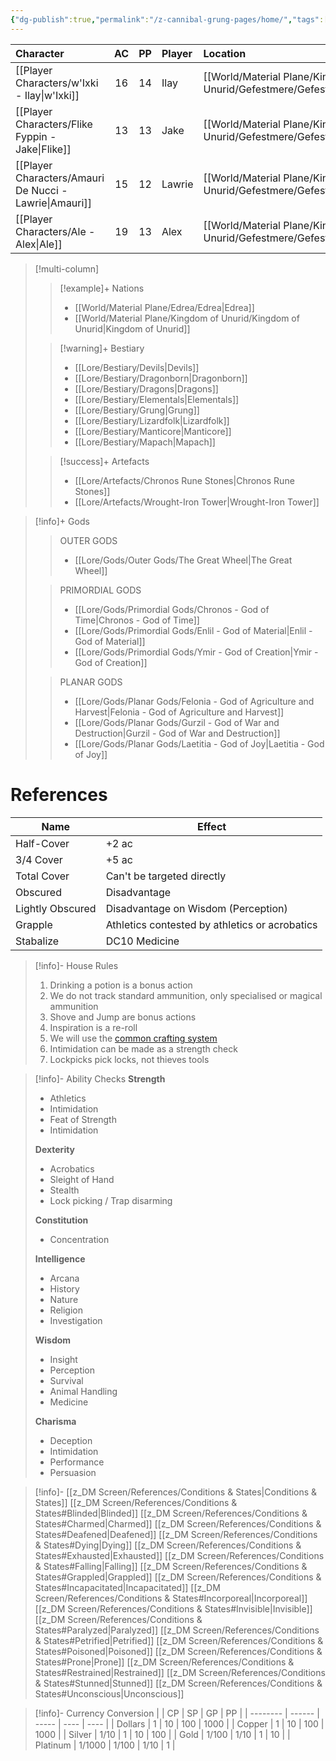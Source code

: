 ```yaml
---
{"dg-publish":true,"permalink":"/z-cannibal-grung-pages/home/","tags":["gardenEntry"]}
---
```



| Character                            | AC  | PP  | Player | Location       | Special Features      | Class   |
| :----------------------------------- | :-: | :-: | :----- | :------------- | --------------------- | ------- |
| [[Player Characters/w'Ixki - Ilay\|w'Ixki]]            | 16  | 14  | Ilay   | [[World/Material Plane/Kingdom of Unurid/Gefestmere/Gefestmere\|Gefestmere]] | Poisonous Skin        | Ranger  |
| [[Player Characters/Flike Fyppin - Jake\|Flike]]       | 13  | 13  | Jake   | [[World/Material Plane/Kingdom of Unurid/Gefestmere/Gefestmere\|Gefestmere]] | [[z_DM Screen/References/Magic Wheel Spins\|Magic Wheel Spins]] | Warlock |
| [[Player Characters/Amauri De Nucci - Lawrie\|Amauri]] | 15  | 12  | Lawrie | [[World/Material Plane/Kingdom of Unurid/Gefestmere/Gefestmere\|Gefestmere]] |                       | Wizard  |
| [[Player Characters/Ale - Alex\|Ale]]                  | 19  | 13  | Alex   | [[World/Material Plane/Kingdom of Unurid/Gefestmere/Gefestmere\|Gefestmere]] |                       | Cleric  |

>[!multi-column]
>
>>[!example]+ Nations
>>- [[World/Material Plane/Edrea/Edrea\|Edrea]]
>>- [[World/Material Plane/Kingdom of Unurid/Kingdom of Unurid\|Kingdom of Unurid]]
>
>>[!warning]+ Bestiary
>>- [[Lore/Bestiary/Devils\|Devils]]
>>- [[Lore/Bestiary/Dragonborn\|Dragonborn]]
>>- [[Lore/Bestiary/Dragons\|Dragons]]
>>- [[Lore/Bestiary/Elementals\|Elementals]]
>>- [[Lore/Bestiary/Grung\|Grung]]
>>- [[Lore/Bestiary/Lizardfolk\|Lizardfolk]]
>>- [[Lore/Bestiary/Manticore\|Manticore]]
>>- [[Lore/Bestiary/Mapach\|Mapach]]
>
>>[!success]+ Artefacts
>>- [[Lore/Artefacts/Chronos Rune Stones\|Chronos Rune Stones]]
>>- [[Lore/Artefacts/Wrought-Iron Tower\|Wrought-Iron Tower]]

>[!info]+ Gods
>>OUTER GODS
>>- [[Lore/Gods/Outer Gods/The Great Wheel\|The Great Wheel]]
>
>>PRIMORDIAL GODS
>>- [[Lore/Gods/Primordial Gods/Chronos - God of Time\|Chronos - God of Time]]
>>- [[Lore/Gods/Primordial Gods/Enlil - God of Material\|Enlil - God of Material]]
>>- [[Lore/Gods/Primordial Gods/Ymir - God of Creation\|Ymir - God of Creation]]
>
>>PLANAR GODS 
>>- [[Lore/Gods/Planar Gods/Felonia - God of Agriculture and Harvest\|Felonia - God of Agriculture and Harvest]]
>>- [[Lore/Gods/Planar Gods/Gurzil - God of War and Destruction\|Gurzil - God of War and Destruction]]
>>- [[Lore/Gods/Planar Gods/Laetitia - God of Joy\|Laetitia - God of Joy]]
 
# References
| Name             | Effect                                         |
| ---------------- | ---------------------------------------------- |
| Half-Cover       | +2 ac                                          |
| 3/4 Cover        | +5 ac                                          |
| Total Cover      | Can't be targeted directly                     |
| Obscured         | Disadvantage                                   |
| Lightly Obscured | Disadvantage on Wisdom (Perception)            |
| Grapple          | Athletics contested by athletics or acrobatics |
| Stabalize        | DC10 Medicine                                  |
> [!info]- House Rules
>1. Drinking a potion is a bonus action
>2. We do not track standard ammunition, only specialised or magical ammunition
>3. Shove and Jump are bonus actions
>4. Inspiration is a re-roll
>5. We will use the [common crafting system](https://docs.google.com/spreadsheets/d/1Zs6lSo6IIQzcdFKDCNL62tQHRvSHVWH54s94MIQROLg/edit?gid=0#gid=0)
>6. Intimidation can be made as a strength check
>7. Lockpicks pick locks, not thieves tools  

> [!info]- Ability Checks
> **Strength**
> - Athletics
> - Intimidation
> - Feat of Strength
> - Intimidation
> 
> **Dexterity**
> - Acrobatics
> - Sleight of Hand
> - Stealth
> - Lock picking / Trap disarming
> 
> **Constitution**
> - Concentration
> 
> **Intelligence**
> - Arcana 
> - History
> - Nature
> - Religion
> - Investigation
> 
> **Wisdom**
> - Insight
> - Perception
> - Survival
> - Animal Handling
> - Medicine
> 
> **Charisma**
> - Deception
> - Intimidation
> - Performance
> - Persuasion

> [!info]- [[z_DM Screen/References/Conditions & States\|Conditions & States]]
> [[z_DM Screen/References/Conditions & States#Blinded\|Blinded]]
> [[z_DM Screen/References/Conditions & States#Charmed\|Charmed]]
> [[z_DM Screen/References/Conditions & States#Deafened\|Deafened]]
> [[z_DM Screen/References/Conditions & States#Dying\|Dying]]
> [[z_DM Screen/References/Conditions & States#Exhausted\|Exhausted]]
> [[z_DM Screen/References/Conditions & States#Falling\|Falling]]
> [[z_DM Screen/References/Conditions & States#Grappled\|Grappled]]
> [[z_DM Screen/References/Conditions & States#Incapacitated\|Incapacitated]]
> [[z_DM Screen/References/Conditions & States#Incorporeal\|Incorporeal]]
> [[z_DM Screen/References/Conditions & States#Invisible\|Invisible]]
> [[z_DM Screen/References/Conditions & States#Paralyzed\|Paralyzed]]
> [[z_DM Screen/References/Conditions & States#Petrified\|Petrified]]
> [[z_DM Screen/References/Conditions & States#Poisoned\|Poisoned]]
> [[z_DM Screen/References/Conditions & States#Prone\|Prone]]
> [[z_DM Screen/References/Conditions & States#Restrained\|Restrained]]
> [[z_DM Screen/References/Conditions & States#Stunned\|Stunned]]
> [[z_DM Screen/References/Conditions & States#Unconscious\|Unconscious]]

> [!info]- Currency Conversion
> |          | CP     | SP    | GP   | PP   |
| -------- | ------ | ----- | ---- | ---- |
| Dollars  | 1      | 10    | 100  | 1000 |
| Copper   | 1      | 10    | 100  | 1000 |
| Silver   | 1/10   | 1     | 10   | 100  |
| Gold     | 1/100  | 1/10  | 1    | 10   |
| Platinum | 1/1000 | 1/100 | 1/10 | 1    |

